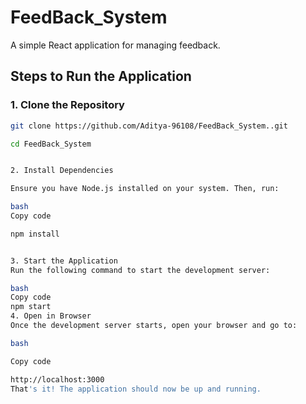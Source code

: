 # FeedBack_System

A simple React application for managing feedback.

## Steps to Run the Application

### 1. Clone the Repository
```bash
git clone https://github.com/Aditya-96108/FeedBack_System..git

cd FeedBack_System


2. Install Dependencies

Ensure you have Node.js installed on your system. Then, run:

bash
Copy code

npm install


3. Start the Application
Run the following command to start the development server:

bash
Copy code
npm start
4. Open in Browser
Once the development server starts, open your browser and go to:

bash

Copy code

http://localhost:3000
That's it! The application should now be up and running.